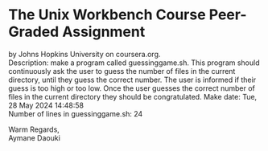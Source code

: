 # The Unix Workbench Course Peer-Graded Assignment
by Johns Hopkins University on coursera.org.<br/>
Description: make a program called guessinggame.sh. This program should continuously ask the user to guess the number of files in the current directory, until they guess the correct number. The user is informed if their guess is too high or too low. Once the user guesses the correct number of files in the current directory they should be congratulated.
Make date: Tue, 28 May 2024 14:48:58<br/>
Number of lines in guessinggame.sh: 24

Warm Regards,<br/>
Aymane Daouki
